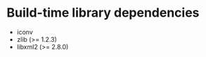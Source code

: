 Build-time library dependencies
===============================

- iconv
- zlib (>= 1.2.3)
- libxml2 (>= 2.8.0)
